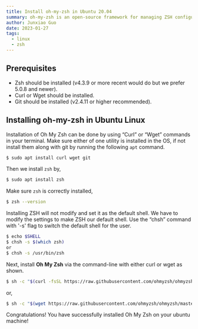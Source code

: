 ```yaml
---
title: Install oh-my-zsh in Ubuntu 20.04 
summary: oh-my-zsh is an open-source framework for managing ZSH configuration and is community-driven.I
author: Junxiao Guo
date: 2023-01-27
tags:
  - linux
  - zsh
---
```


## Prerequisites

- Zsh should be installed (v4.3.9 or more recent would do but we prefer 5.0.8 and newer).
- Curl or Wget should be installed.
- Git should be installed (v2.4.11 or higher recommended).

## Installing oh-my-zsh in Ubuntu Linux

Installation of Oh My Zsh can be done by using “Curl” or “Wget” commands in your terminal. Make sure either of one utility is installed in the OS, if not install them along with git by running the following `apt` command.

```bash
$ sudo apt install curl wget git
```

Then we install `zsh` by,

```bash
$ sudo apt install zsh
```

Make sure `zsh` is correctly installed,

```bash
$ zsh --version
```

Installing ZSH will not modify and set it as the default shell. We have to modify the settings to make ZSH our default shell. Use the “chsh” command with '-s' flag to switch the default shell for the user.

```bash
$ echo $SHELL
$ chsh -s $(which zsh) 
or 
$ chsh -s /usr/bin/zsh
```

Next, install **Oh My Zsh** via the command-line with either curl or wget as shown.

```bash
$ sh -c "$(curl -fsSL https://raw.githubusercontent.com/ohmyzsh/ohmyzsh/master/tools/install.sh)"
```

or,

```bash
$ sh -c "$(wget https://raw.githubusercontent.com/ohmyzsh/ohmyzsh/master/tools/install.sh -O -)"
```

Congratulations! You have successfully installed Oh My Zsh on your ubuntu machine!
